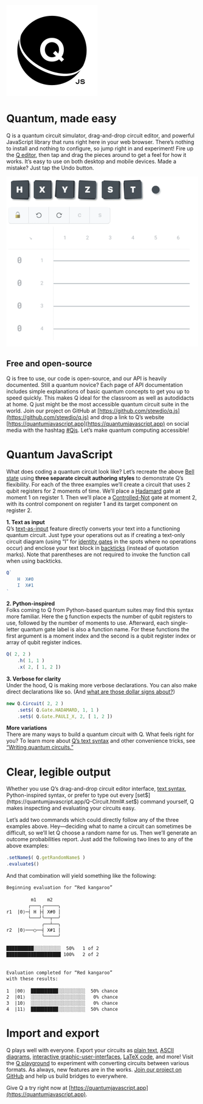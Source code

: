 

![Q.js](./assets/Q-mark.svg)  

Quantum, made easy
========================================================================

Q is a quantum circuit simulator, drag-and-drop circuit editor, and 
powerful JavaScript library that runs right here in your web browser. 
There’s nothing to install and nothing to configure, so jump right in 
and experiment! Fire up the [Q editor](https://quantumjavascript.app), 
then tap and drag the pieces around to get a feel for how it works. 
It’s easy to use on both desktop and mobile devices. Made a mistake? 
Just tap the Undo button.

![Q editor demo](./assets/demos/Q-demo-bellstate.gif)  
  
  
Free and open-source
------------------------------------------------------------------------
Q is free to use, our code is open-source, and our API is heavily 
documented. Still a quantum novice? Each page of API documentation 
includes simple explanations of basic quantum concepts to get you up to 
speed quickly. This makes Q ideal for the classroom as well as 
autodidacts at home. Q just might be the most accessible quantum 
circuit suite in the world. Join our project on GitHub at
[https://github.com/stewdio/q.js](https://github.com/stewdio/q.js)
and drop a link to Q’s website
[https://quantumjavascript.app](https://quantumjavascript.app)
on social media with the hashtag 
[#Qjs](https://twitter.com/search?q=%23Qjs).
Let’s make quantum computing accessible!
  
  


Quantum JavaScript
========================================================================
What does coding a quantum circuit look like? Let’s recreate the above
[Bell state](https://en.wikipedia.org/wiki/Bell_state) using **three 
separate circuit authoring styles** to demonstrate Q’s flexibility. For 
each of the three examples we’ll create a circuit that uses 2 qubit 
registers for 2 moments of time. We’ll place a 
[Hadamard](https://quantumjavascript.app/Q-Gate.html#.HADAMARD)
gate at moment 1 on register 1. Then we’ll place a 
[Controlled-Not](https://quantumjavascript.app/Q-Gate.html#.PAULI_X) 
gate at moment 2, with its control component on register 1 and its 
target component on register 2.  
  

**1. Text as input**  
Q’s 
[text-as-input](https://quantumjavascript.app/Q-Circuit.html#.fromText) 
feature directly converts your text into a functioning quantum circuit. 
Just type your operations out as if creating a text-only circuit diagram
(using “I” for 
[identity gates](https://quantumjavascript.app/Q-Gate.html#.IDENTITY)
in the spots where no operations occur) and enclose your text block in 
[backticks](https://en.wikipedia.org/wiki/Grave_accent) (instead of 
quotation marks). Note that parentheses are not required to invoke the 
function call when using backticks.

```javascript
Q`
    H  X#0
    I  X#1
`
```  


**2. Python-inspired**  
Folks coming to Q from Python-based quantum suites may find this syntax 
more familiar. Here the [`Q`](https://quantumjavascript.app/Q.html) 
function expects the number of qubit registers to use, followed by the 
number of moments to use. Afterward, each single-letter quantum gate 
label is also a function name. For these functions the first argument 
is a moment index and the second is a qubit register index or array of 
qubit register indices.

```javascript
Q( 2, 2 )
    .h( 1, 1 )
    .x( 2, [ 1, 2 ])
```  


**3. Verbose for clarity**  
Under the hood, Q is making more verbose declarations. You can also 
make direct declarations like so. (And 
[what are those dollar signs about?](https://quantumjavascript.app/contributing.html#Destructive_vs_non-destructive_methods))
```javascript
new Q.Circuit( 2, 2 )
    .set$( Q.Gate.HADAMARD, 1, 1 )
    .set$( Q.Gate.PAULI_X, 2, [ 1, 2 ])
```  


**More variations**  
There are many ways to build a quantum circuit with Q. What feels right 
for you? To learn more about 
[Q’s text syntax](https://quantumjavascript.app/Q-Circuit.html#.fromText)
and other convenience tricks, see 
[“Writing quantum circuits.”](https://quantumjavascript.app/Q-Circuit.html#Writing_quantum_circuits)  
  
  
  
  
Clear, legible output
========================================================================
Whether you use Q’s drag-and-drop circuit editor interface,
[text syntax](https://quantumjavascript.app/Q-Circuit.html#.fromText),
Python-inspired syntax, or prefer to type out every 
[set$](https://quantumjavascript.app/Q-Circuit.html#.set$) command 
yourself, Q makes inspecting and evaluating your circuits easy.
  
Let’s add two commands which could directly follow any of the three 
examples above. Hey—deciding what to name a circuit can sometimes be 
difficult, so we’ll let Q choose a random name for us. Then we’ll 
generate an outcome probabilities report. Just add the following two 
lines to any of the above examples:

```javascript
.setName$( Q.getRandomName$ )
.evaluate$()
```

And that combination will yield 
something like the following:

```
Beginning evaluation for “Red kangaroo”

         m1    m2   
        ┌───┐╭─────╮
r1  |0⟩─┤ H ├┤ X#0 │
        └───┘╰──┬──╯
             ╭──┴──╮
r2  |0⟩───○──┤ X#1 │
             ╰─────╯

██████████░░░░░░░░░░  50%   1 of 2
████████████████████ 100%   2 of 2


Evaluation completed for “Red kangaroo”
with these results:

1  |00⟩  ██████████░░░░░░░░░░  50% chance
2  |01⟩  ░░░░░░░░░░░░░░░░░░░░   0% chance
3  |10⟩  ░░░░░░░░░░░░░░░░░░░░   0% chance
4  |11⟩  ██████████░░░░░░░░░░  50% chance

```




Import and export
========================================================================
Q plays well with everyone. Export your circuits as 
[plain text](https://quantumjavascript.app/Q-Circuit.html#.toText), 
[ASCII diagrams](https://quantumjavascript.app/Q-Circuit.html#.toDiagram), 
[interactive graphic-user-interfaces](https://quantumjavascript.app/Q-Circuit.html#.toDom),
[LaTeX code](https://quantumjavascript.app/Q-Circuit.html#.toLatex),
and more!
Visit the [Q playground](https://quantumjavascript.app/playground.html)
to experiment with converting circuits between various formats.
As always, new features are in the works.
[Join our project on GitHub](https://github.com/stewdio/q.js")
and help us build bridges to everywhere.  
  
  
  
  
Give Q a try right now at 
[https://quantumjavascript.app](https://quantumjavascript.app).



